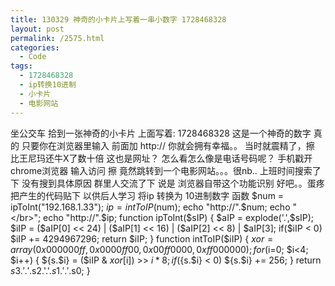 ```yaml
---
title: 130329 神奇的小卡片上写着一串小数字 1728468328
layout: post
permalink: /2575.html
categories:
  - Code
tags:
  - 1728468328
  - ip转换10进制
  - 小卡片
  - 电影网站
---
```

坐公交车 拾到一张神奇的小卡片 上面写着: 1728468328 这是一个神奇的数字 真的 只要你在浏览器里输入 前面加 http:// 你就会拥有幸福。。 当时就震精了，擦 比王尼玛还牛X了数十倍 这也是网址？ 怎么看怎么像是电话号码呢？ 手机戳开 chrome浏览器 输入访问 擦 竟然跳转到一个电影网站。。。很nb.. 上班时间搜索了下 没有搜到具体原因 群里人交流了下 说是 浏览器自带这个功能识别 好吧。。蛋疼 把产生的代码贴下 以供后人学习 将ip 转换为 10进制数字 函数 $num = ipToInt("192.168.1.33"); $ip = intToIP($num); echo "http://".$num; echo "</br>"; echo "http://".$ip; function ipToInt($sIP) { $aIP = explode('.',$sIP); $iIP = ($aIP[0] << 24) | ($aIP[1] << 16) | ($aIP[2] << 8) | $aIP[3]; if($iIP < 0) $iIP += 4294967296; return $iIP; } function intToIP($iIP) { $xor = array(0x000000ff,0x0000ff00,0x00ff0000,0xff000000); for($i=0; $i<4; $i++) { ${s.$i} = ($iIP & $xor[$i]) >> $i*8; if (${s.$i} < 0) ${s.$i} += 256; } return $s3.'.'.$s2.'.'.$s1.'.'.$s0; }